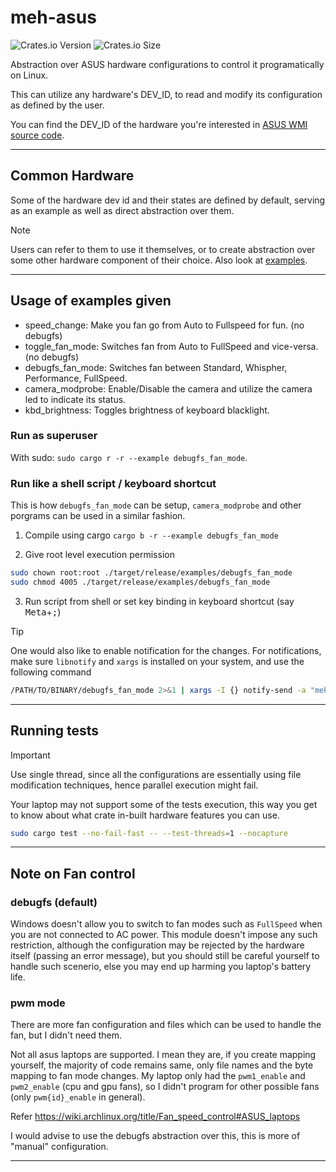 # meh-asus

![Crates.io Version](https://img.shields.io/crates/v/meh_asus)
![Crates.io Size](https://img.shields.io/crates/size/meh_asus)

Abstraction over ASUS hardware configurations to control it programatically on Linux.

This can utilize any hardware's DEV_ID, to read and modify its configuration as defined by the user.

You can find the DEV_ID of the hardware you're interested in [ASUS WMI source code](https://github.com/torvalds/linux/blob/master/drivers/platform/x86/asus-wmi.c).


---

## Common Hardware

Some of the hardware dev id and their states are defined by default, serving as an example as well as direct abstraction over them.

> [!NOTE]
> Users can refer to them to use it themselves, or to create abstraction over some other hardware component of their choice. Also look at [examples](#usage-of-examples-given).

---

## Usage of examples given

- speed_change: Make you fan go from Auto to Fullspeed for fun. (no debugfs)
- toggle_fan_mode: Switches fan from Auto to FullSpeed and vice-versa. (no debugfs)
- debugfs_fan_mode: Switches fan between Standard, Whispher, Performance, FullSpeed.
- camera_modprobe: Enable/Disable the camera and utilize the camera led to indicate its status.
- kbd_brightness: Toggles brightness of keyboard blacklight.

### Run as superuser

With sudo: `sudo cargo r -r --example debugfs_fan_mode`.

### Run like a shell script / keyboard shortcut

This is how `debugfs_fan_mode` can be setup, `camera_modprobe` and other porgrams can be used in a similar fashion.

1. Compile using cargo `cargo b -r --example debugfs_fan_mode`

2. Give root level execution permission

```bash
sudo chown root:root ./target/release/examples/debugfs_fan_mode
sudo chmod 4005 ./target/release/examples/debugfs_fan_mode
```

3. Run script from shell or set key binding in keyboard shortcut (say <kbd>Meta</kbd>+<kbd>;</kbd>)

> [!TIP]
> One would also like to enable notification for the changes. For notifications, make sure `libnotify` and `xargs` is installed on your system, and use the following command
> 
> ```bash
> /PATH/TO/BINARY/debugfs_fan_mode 2>&1 | xargs -I {} notify-send -a "meh-asus" "Fan Mode Switch" "{}"
> ```

---

## Running tests

> [!IMPORTANT]
> Use single thread, since all the configurations are essentially using file modification techniques, hence parallel execution might fail.

Your laptop may not support some of the tests execution, this way you get to know about what crate in-built hardware features you can use.

```bash
sudo cargo test --no-fail-fast -- --test-threads=1 --nocapture
```

---

## Note on Fan control

### debugfs (default)

Windows doesn't allow you to switch to fan modes such as `FullSpeed` when you are not connected to AC power. This module doesn't impose any such restriction, although the configuration may be rejected by the hardware itself (passing an error message), but you should still be careful yourself to handle such scenerio, else you may end up harming you laptop's battery life.

### pwm mode

There are more fan configuration and files which can be used to handle the fan, but I didn't need them.

Not all asus laptops are supported. I mean they are, if you create mapping yourself, the majority of code remains same, only file names and the byte mapping to fan mode changes. My laptop only had the `pwm1_enable` and `pwm2_enable` (cpu and gpu fans), so I didn't program for other possible fans (only `pwm{id}_enable` in general).

Refer https://wiki.archlinux.org/title/Fan_speed_control#ASUS_laptops

I would advise to use the debugfs abstraction over this, this is more of "manual" configuration.

---

